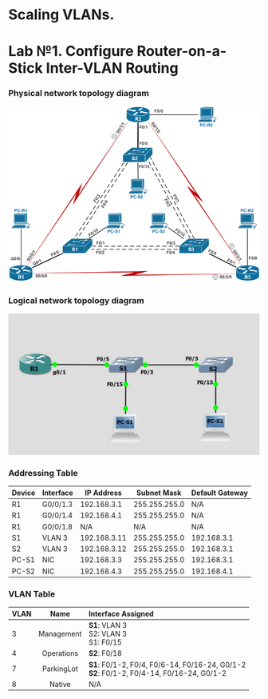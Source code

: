
# Scaling VLANs.
# Lab №1. Configure Router-on-a-Stick Inter-VLAN Routing 

### Physical network topology diagram

![](physical_network_topology.jpeg)

### Logical network topology diagram

![](logical_network_topology.jpg)


### Addressing Table
| Device | Interface | IP Address   | Subnet Mask   | Default Gateway |
| ------ | --------- | ------------ | ------------- | --------------- |
| R1     | G0/0/1.3  | 192.168.3.1  | 255.255.255.0 | N/A             |
| R1     | G0/0/1.4  | 192.168.4.1  | 255.255.255.0 | N/A             |
| R1     | G0/0/1.8  | N/A          | N/A           | N/A             |
| S1     | VLAN 3    | 192.168.3.11 | 255.255.255.0 | 192.168.3.1     |
| S2     | VLAN 3    | 192.168.3.12 | 255.255.255.0 | 192.168.3.1     |
| PC-S1   | NIC       | 192.168.3.3  | 255.255.255.0 | 192.168.3.1     |
| PC-S2   | NIC       | 192.168.4.3  | 255.255.255.0 | 192.168.4.1     |


### VLAN Table
| VLAN |    Name    | Interface Assigned                               |
| ---- | :--------: | :----------------------------------------------- |
| 3    | Management | **S1**: VLAN 3 <br />  S2: VLAN 3  <br />  S1: F0/15 |
| 4    | Operations | **S2**: F0/18                                        |
| 7    | ParkingLot | **S1**: F0/1-2, F0/4, F0/6-14, F0/16-24, G0/1-2<br/>  **S2**: F0/1-2,  F0/4-14, F0/16-24, G0/1-2      |
| 8    |   Native   | N/A                                              |

